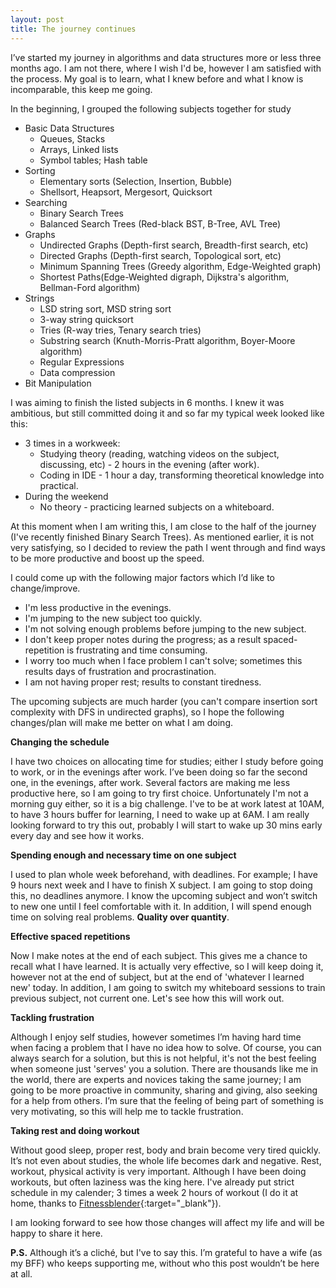 ```yaml
---
layout: post
title: The journey continues
---
```


I’ve started my journey in algorithms and data structures more or less three months ago. I am not there, where I wish I'd be, however I am satisfied with the process. My goal is to learn, what I knew before and what I know is incomparable, this keep me going.


In the beginning, I grouped the following subjects together for study 

* Basic Data Structures
	- Queues, Stacks
	- Arrays, Linked lists
	- Symbol tables; Hash table
* Sorting	
	- Elementary sorts (Selection, Insertion, Bubble)
	- Shellsort, Heapsort, Mergesort, Quicksort
* Searching
	- Binary Search Trees
	- Balanced Search Trees (Red-black BST, B-Tree, AVL Tree)
* Graphs
	- Undirected Graphs (Depth-first search, Breadth-first search, etc)	
	- Directed Graphs (Depth-first search, Topological sort, etc)
	- Minimum Spanning Trees (Greedy algorithm, Edge-Weighted graph)
	- Shortest Paths(Edge-Weighted digraph, Dijkstra's algorithm, Bellman-Ford algorithm)
* Strings
	- LSD string sort, MSD string sort
	- 3-way string quicksort
	- Tries (R-way tries, Tenary search tries)
	- Substring search (Knuth-Morris-Pratt algorithm, Boyer-Moore algorithm)
	- Regular Expressions
	- Data compression
* Bit Manipulation


I was aiming to finish the listed subjects in 6 months. I knew it was ambitious, but still committed doing it and so far my typical week looked like this: 


* 3 times in a workweek:
	- Studying theory (reading, watching videos on the subject, discussing, etc) - 2 hours in the evening (after work).
	- Coding in IDE - 1 hour a day, transforming theoretical knowledge into practical.
* During the weekend
	- No theory - practicing learned subjects on a whiteboard.


At this moment when I am writing this, I am close to the half of the journey (I've recently finished Binary Search Trees). As mentioned earlier, it is not very satisfying, so I decided to review the path I went through and find ways to be more productive and boost up the speed. 


I could come up with the following major factors which I’d like to change/improve.


- I'm less productive in the evenings.
- I'm jumping to the new subject too quickly.
- I'm not solving enough problems before jumping to the new subject.
- I don't keep proper notes during the progress; as a result spaced-repetition is frustrating and time consuming.
- I worry too much when I face problem I can't solve; sometimes this results days of frustration and procrastination.
- I am not having proper rest; results to constant tiredness.


The upcoming subjects are much harder (you can't compare insertion sort complexity with DFS in undirected graphs), so I hope the following changes/plan will make me better on what I am doing.


**Changing the schedule**


I have two choices on allocating time for studies; either I study before going to work, or in the evenings after work. 
I’ve been doing so far the second one, in the evenings, after work. Several factors are making me less productive here, so I am going to try first choice. Unfortunately I'm not a morning guy either, so it is a big challenge. I've to be at work latest at 10AM, to have 3 hours buffer for learning, I need to wake up at 6AM. I am really looking forward to try this out, probably I will start to wake up 30 mins early every day and see how it works.


**Spending enough and necessary time on one subject**


I used to plan whole week beforehand, with deadlines. For example; I have 9 hours next week and I have to finish X subject. 
I am going to stop doing this, no deadlines anymore. I know the upcoming subject and won’t switch to new one until I feel comfortable with it. In addition, I will spend enough time on solving real problems. **Quality over quantity**.

**Effective spaced repetitions**

Now I make notes at the end of each subject. This gives me a chance to recall what I have learned. It is actually very effective, so I will keep doing it, however not at the end of subject, but at the end of 'whatever I learned new' today. 
In addition, I am going to switch my whiteboard sessions to train previous subject, not current one. Let's see how this will work out.

**Tackling frustration**

Although I enjoy self studies, however sometimes I’m having hard time when facing a problem that I have no idea how to solve. 
Of course, you can always search for a solution, but this is not helpful, it's not the best feeling when someone just 'serves' you a solution. There are thousands like me in the world, there are experts and novices taking the same journey; I am going to be more proactive in community, sharing and giving, also seeking for a help from others. I’m sure that the feeling of being part of something is very motivating, so this will help me to tackle frustration.

**Taking rest and doing workout**

Without good sleep, proper rest, body and brain become very tired quickly. It’s not even about studies, the whole life becomes dark and negative. Rest, workout, physical activity is very important. 
Although I have been doing workouts, but often laziness was the king here. I've already put strict schedule in my calender; 3 times a week 2 hours of workout (I do it at home, thanks to [Fitnessblender](https://www.fitnessblender.com/){:target="_blank"}). 

I am looking forward to see how those changes will affect my life and will be happy to share it here.

**P.S.** Although it’s a cliché, but I've to say this. I’m grateful to have a wife (as my BFF) who keeps supporting me, without who this post wouldn’t be here at all.
